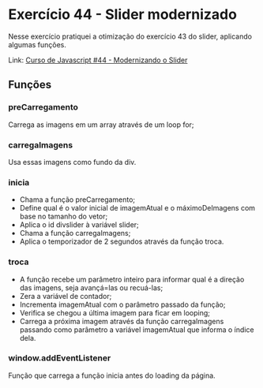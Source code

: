 # Exercício 44 - Slider modernizado

Nesse exercício pratiquei a otimização do exercício 43 do slider, aplicando algumas funções.

Link: [Curso de Javascript #44 - Modernizando o Slider
](https://www.youtube.com/watch?v=yMV-7evi9U0)

## Funções



### preCarregamento

Carrega as imagens em um array através de um loop for;



### carregaImagens

Usa essas imagens como fundo da div.



### inicia

* Chama a função preCarregamento;
* Define qual é o valor inicial de imagemAtual e o máximoDeImagens com base no tamanho do vetor;
* Aplica o id divslider à variável slider;
* Chama a função carregaImagens;
* Aplica o temporizador de 2 segundos através da função troca.



### troca

* A função recebe um parâmetro inteiro para informar qual é a direção das imagens, seja avançá=las ou recuá-las;
* Zera a variável de contador;
* Incrementa imagemAtual com o parâmetro passado da função;
* Verifica se chegou a última imagem para ficar em looping;
* Carrega a próxima imagem através da função carregaImagens passando como parâmetro a variável imagemAtual que informa o índice dela.



### window.addEventListener

Função que carrega a função inicia antes do loading da página.